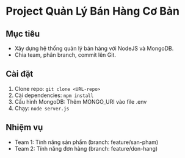 # Project Quản Lý Bán Hàng Cơ Bản
## Mục tiêu
- Xây dựng hệ thống quản lý bán hàng với NodeJS và MongoDB.
- Chia team, phân branch, commit lên Git.

## Cài đặt
1. Clone repo: `git clone <URL-repo>`
2. Cài dependencies: `npm install`
3. Cấu hình MongoDB: Thêm MONGO_URI vào file .env
4. Chạy: `node server.js`

## Nhiệm vụ
- Team 1: Tính năng sản phẩm (branch: feature/san-pham)
- Team 2: Tính năng đơn hàng (branch: feature/don-hang)
